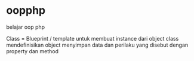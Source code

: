 # oopphp
belajar oop php

Class =
Blueprint / template untuk membuat instance dari object
class mendefinisikan object
menyimpan data dan perilaku yang disebut dengan property dan method
